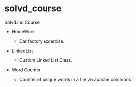 # solvd_course
Solvd.inc Course

* HomeWork
  - Car factory excercise.

* LinkedList
  - Custom Linked List Class.

* Word Counter
  - Counter of unique words in a file via apache.commons
